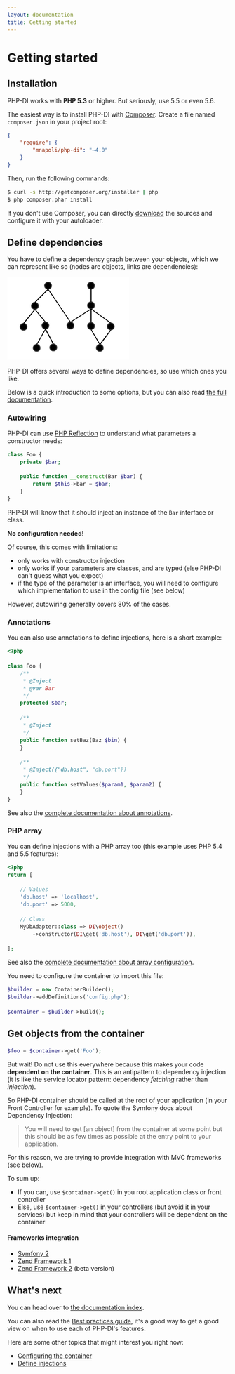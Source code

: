 ```yaml
---
layout: documentation
title: Getting started
---
```


# Getting started

## Installation

PHP-DI works with **PHP 5.3** or higher. But seriously, use 5.5 or even 5.6.

The easiest way is to install PHP-DI with [Composer](http://getcomposer.org/doc/00-intro.md).
Create a file named `composer.json` in your project root:

```json
{
    "require": {
        "mnapoli/php-di": "~4.0"
    }
}
```

Then, run the following commands:

```bash
$ curl -s http://getcomposer.org/installer | php
$ php composer.phar install
```

If you don't use Composer, you can directly [download](https://github.com/mnapoli/PHP-DI/releases) the sources and configure it with your autoloader.


## Define dependencies


You have to define a dependency graph between your objects, which we can represent like so (nodes are objects, links are dependencies):

![](graph.png)

PHP-DI offers several ways to define dependencies, so use which ones you like.

Below is a quick introduction to some options, but you can also read [the full documentation](definition.md).


### Autowiring

PHP-DI can use [PHP Reflection](http://fr.php.net/manual/fr/book.reflection.php) to understand what parameters a constructor needs:

```php
class Foo {
    private $bar;

    public function __construct(Bar $bar) {
        return $this->bar = $bar;
    }
}
```

PHP-DI will know that it should inject an instance of the `Bar` interface or class.

**No configuration needed!**

Of course, this comes with limitations:

- only works with constructor injection
- only works if your parameters are classes, and are typed (else PHP-DI can't guess what you expect)
- if the type of the parameter is an interface, you will need to configure which implementation to use in the config file (see below)

However, autowiring generally covers 80% of the cases.

### Annotations

You can also use annotations to define injections, here is a short example:

```php
<?php

class Foo {
    /**
     * @Inject
     * @var Bar
     */
    protected $bar;

    /**
     * @Inject
     */
    public function setBaz(Baz $bin) {
    }

    /**
     * @Inject({"db.host", "db.port"})
     */
    public function setValues($param1, $param2) {
    }
}
```

See also the [complete documentation about annotations](definition.md).

### PHP array

You can define injections with a PHP array too (this example uses PHP 5.4 and 5.5 features):

```php
<?php
return [

    // Values
    'db.host' => 'localhost',
    'db.port' => 5000,

    // Class
    MyDbAdapter::class => DI\object()
        ->constructor(DI\get('db.host'), DI\get('db.port')),

];
```

See also the [complete documentation about array configuration](definition.md).

You need to configure the container to import this file:

```php
$builder = new ContainerBuilder();
$builder->addDefinitions('config.php');

$container = $builder->build();
```


## Get objects from the container

```php
$foo = $container->get('Foo');
```

But wait! Do not use this everywhere because this makes your code **dependent on the container**.
This is an antipattern to dependency injection (it is like the service locator pattern: dependency *fetching* rather than *injection*).

So PHP-DI container should be called at the root of your application (in your Front Controller for example).
To quote the Symfony docs about Dependency Injection:

> You will need to get [an object] from the container at some point but this should be as few times as possible at the entry point to your application.

For this reason, we are trying to provide integration with MVC frameworks (see below).

To sum up:

- If you can, use `$container->get()` in you root application class or front controller
- Else, use `$container->get()` in your controllers (but avoid it in your services) but keep in mind that your controllers will be dependent on the container

#### Frameworks integration

- [Symfony 2](frameworks/symfony2.md)
- [Zend Framework 1](frameworks/zf1.md)
- [Zend Framework 2](https://github.com/mnapoli/PHP-DI-ZF2) (beta version)


## What's next

You can head over to [the documentation index](README.md).

You can also read the [Best practices guide](best-practices.md), it's a good way to get a good view on
when to use each of PHP-DI's features.

Here are some other topics that might interest you right now:

- [Configuring the container](container-configuration.md)
- [Define injections](definition.md)
